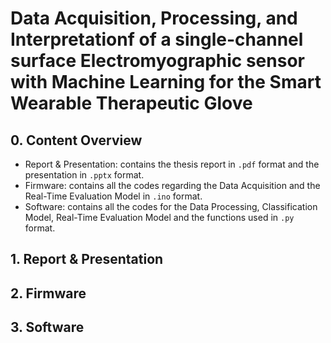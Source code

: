 # Data Acquisition, Processing, and Interpretationf of a single-channel surface Electromyographic sensor with Machine Learning for the Smart Wearable Therapeutic Glove

## 0. Content Overview
* Report & Presentation: contains the thesis report in `.pdf` format and the presentation in `.pptx` format.
* Firmware: contains all the codes regarding the Data Acquisition and the Real-Time Evaluation Model in `.ino` format.
* Software: contains all the codes for the Data Processing, Classification Model, Real-Time Evaluation Model and the functions used in `.py` format.

## 1. Report & Presentation

## 2. Firmware

## 3. Software
